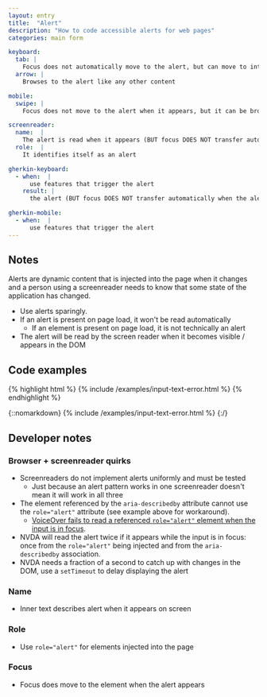 ```yaml
---
layout: entry
title:  "Alert"
description: "How to code accessible alerts for web pages"
categories: main form

keyboard:
  tab: |
    Focus does not automatically move to the alert, but can move to interactive elements within the alert (example: Dismiss button)
  arrow: |
    Browses to the alert like any other content

mobile:
  swipe: |
    Focus does not move to the alert when it appears, but it can be browsed by the screenreader

screenreader:  
  name:  |
    The alert is read when it appears (BUT focus DOES NOT transfer automatically when the alert appears)
  role:  |
    It identifies itself as an alert

gherkin-keyboard: 
  - when:  |
      use features that trigger the alert
    result: |
      the alert (BUT focus DOES NOT transfer automatically when the alert appears)

gherkin-mobile:
  - when:  |
      use features that trigger the alert
---
```


## Notes

Alerts are dynamic content that is injected into the page when it changes and a person using a screenreader needs to know that some state of the application has changed.

- Use alerts sparingly. 
- If an alert is present on page load, it won't be read automatically
  - If an element is present on page load, it is not technically an alert
- The alert will be read by the screen reader when it becomes visible / appears in the DOM


## Code examples

{% highlight html %}
{% include /examples/input-text-error.html %}
{% endhighlight %}

{::nomarkdown}
<example>
{% include /examples/input-text-error.html %}
</example>
{:/}

## Developer notes

### Browser + screenreader quirks

- Screenreaders do not implement alerts uniformly and must be tested
  - Just because an alert pattern works in one screenreader doesn't mean it will work in all three
- The element referenced by the `aria-describedby` attribute cannot use the `role="alert"` attribute (see example above for workaround). 
  - [VoiceOver fails to read a referenced `role="alert"` element when the input is in focus](https://a11ysupport.io/tests/tech__aria__aria-describedby-with-role-alert).
- NVDA will read the alert twice if it appears while the input is in focus: once from the `role="alert"` being injected and from the `aria-describedby` association.
- NVDA needs a fraction of a second to catch up with changes in the DOM, use a `setTimeout` to delay displaying the alert

### Name
- Inner text describes alert when it appears on screen

### Role
- Use `role="alert"` for elements injected into the page

### Focus
- Focus does move to the element when the alert appears


